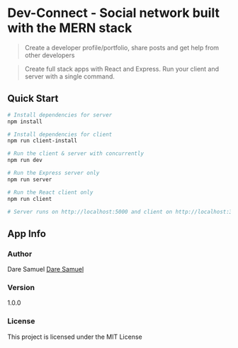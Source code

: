 # Dev-Connect - Social network built with the MERN stack

> Create a developer profile/portfolio, share posts and get help from other developers

> Create full stack apps with React and Express. Run your client and server with a single command. 


## Quick Start

``` bash
# Install dependencies for server
npm install

# Install dependencies for client
npm run client-install

# Run the client & server with concurrently
npm run dev

# Run the Express server only
npm run server

# Run the React client only
npm run client

# Server runs on http://localhost:5000 and client on http://localhost:3000
```

## App Info

### Author

Dare Samuel
[Dare Samuel](http://www.github.com/daresam)

### Version

1.0.0

### License

This project is licensed under the MIT License